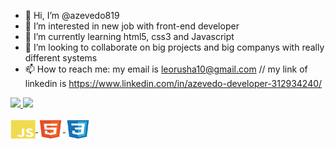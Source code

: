 - 👋 Hi, I’m @azevedo819
- 👀 I’m interested in new job with front-end developer
- 🌱 I’m currently learning html5, css3 and Javascript
- 💞️ I’m looking to collaborate on big projects and big companys with really different systems
- 📫 How to reach me: my email is leorusha10@gmail.com // my link of linkedin is https://www.linkedin.com/in/azevedo-developer-312934240/

<div>
  <a href="https://github.com/azevedo819">
  <img height="180em" src="https://github-readme-stats.vercel.app/api?username=azevedo819&show_icons=true&theme=dracula&include_all_commits=true&count_private=true"/>
  <img height="180em" src="https://github-readme-stats.vercel.app/api/top-langs/?username=azevedo819&layout=compact&langs_count=7&theme=dracula"/>
</div>
  
  
  <div style="display: inline_block"><br>
  <img align="center" alt="Azevedo-Js" height="30" width="40" src="https://raw.githubusercontent.com/devicons/devicon/master/icons/javascript/javascript-plain.svg">
  <img align="center" alt="Azevedo-HTML" height="30" width="40" src="https://raw.githubusercontent.com/devicons/devicon/master/icons/html5/html5-original.svg">
  <img align="center" alt="Azevedo-CSS" height="30" width="40" src="https://raw.githubusercontent.com/devicons/devicon/master/icons/css3/css3-original.svg">
</div>
